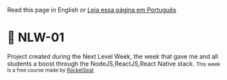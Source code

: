 Read this page in English or [Leia essa página em Português](https://github.com/JoaoptGaino/nlw-01/blob/master/READMEpt.md)
# 🚀 NLW-01
Project created during the Next Level Week, the week that gave me and all students a boost through the NodeJS,ReactJS,React Native stack.
<small>This week is a free course made by [RocketSeat](https://rocketseat.com.br)</small>
